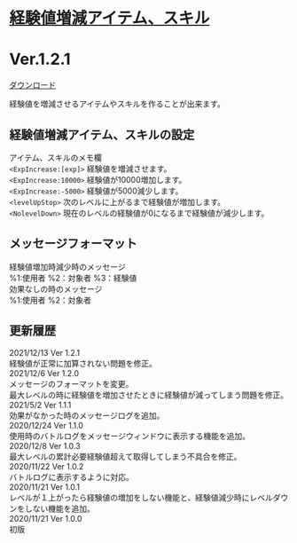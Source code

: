 # [経験値増減アイテム、スキル](https://raw.githubusercontent.com/nuun888/MZ/master/NUUN_ExpItem.js)
# Ver.1.2.1
[ダウンロード](https://raw.githubusercontent.com/nuun888/MZ/master/NUUN_ExpItem.js)

経験値を増減させるアイテムやスキルを作ることが出来ます。

## 経験値増減アイテム、スキルの設定
アイテム、スキルのメモ欄  
`<ExpIncrease:[exp]>` 経験値を増減させます。  
`<ExpIncrease:10000>` 経験値が10000増加します。  
`<ExpIncrease:-5000>` 経験値が5000減少します。  
`<levelUpStop>` 次のレベルに上がるまで経験値が増加します。  
`<NolevelDown>` 現在のレベルの経験値が0になるまで経験値が減少します。  

## メッセージフォーマット
経験値増加時減少時のメッセージ  
%1:使用者 %2：対象者 %3：経験値  
効果なしの時のメッセージ  
%1:使用者 %2：対象者  

## 更新履歴
2021/12/13 Ver 1.2.1  
経験値が正常に加算されない問題を修正。  
2021/12/6 Ver 1.2.0  
メッセージのフォーマットを変更。  
 最大レベルの時に経験値を増加させたときに経験値が減ってしまう問題を修正。  
2021/5/2 Ver 1.1.1  
効果がなかった時のメッセージログを追加。  
2020/12/24 Ver 1.1.0  
使用時のバトルログをメッセージウィンドウに表示する機能を追加。  
2020/12/8 Ver 1.0.3  
最大レベルの累計必要経験値超えて取得してしまう不具合を修正。  
2020/11/22 Ver 1.0.2  
バトルログに表示するように対応。  
2020/11/21 Ver 1.0.1  
レベルが１上がったら経験値の増加をしない機能と、経験値減少時にレベルダウンをしない機能を追加。  
2020/11/21 Ver 1.0.0  
初版  

  
